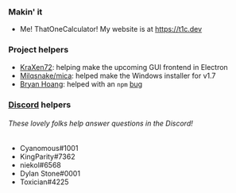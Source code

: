 ### Makin' it

- Me! ThatOneCalculator! My website is at https://t1c.dev

### Project helpers

- [KraXen72](https://github.com/KraXen72): helping make the upcoming GUI frontend in Electron 
- [Milqsnake/mica](https://twitter.com/milqsnake): helped make the Windows installer for v1.7
- [Bryan Hoang](https://github.com/bryan-hoang): helped with an `npm` [bug](https://github.com/ThatOneCalculator/DiscordRPCMaker/pull/13)

### [Discord](https://discord.gg/Z7UZPR3bbW) helpers
###### These lovely folks help answer questions in the Discord!

- Cyanomous#1001
- KingParity#7362
- niekol#6568
- Dylan Stone#0001
- Toxician#4225
